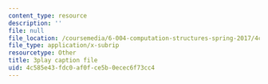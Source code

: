 ```yaml
---
content_type: resource
description: ''
file: null
file_location: /coursemedia/6-004-computation-structures-spring-2017/4c585e43fdc0af0fce5b0ecec6f73cc4_CDUH8T6Yg8A.srt
file_type: application/x-subrip
resourcetype: Other
title: 3play caption file
uid: 4c585e43-fdc0-af0f-ce5b-0ecec6f73cc4
---
```

